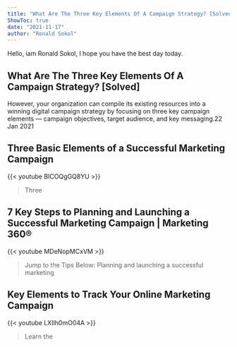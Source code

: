 ```yaml
---
title: "What Are The Three Key Elements Of A Campaign Strategy? [Solved]"
ShowToc: true 
date: "2021-11-17"
author: "Ronald Sokol" 
---
```


Hello, iam Ronald Sokol, I hope you have the best day today.
## What Are The Three Key Elements Of A Campaign Strategy? [Solved]
However, your organization can compile its existing resources into a winning digital campaign strategy by focusing on three key campaign elements — campaign objectives, target audience, and key messaging.22 Jan 2021

## Three Basic Elements of a Successful Marketing Campaign
{{< youtube BICOQgGQ8YU >}}
>Three

## 7 Key Steps to Planning and Launching a Successful Marketing Campaign | Marketing 360®
{{< youtube MDeNopMCxVM >}}
>Jump to the Tips Below: Planning and launching a successful marketing 

## Key Elements to Track Your Online Marketing Campaign
{{< youtube LXIlh0mO04A >}}
>Learn the 

